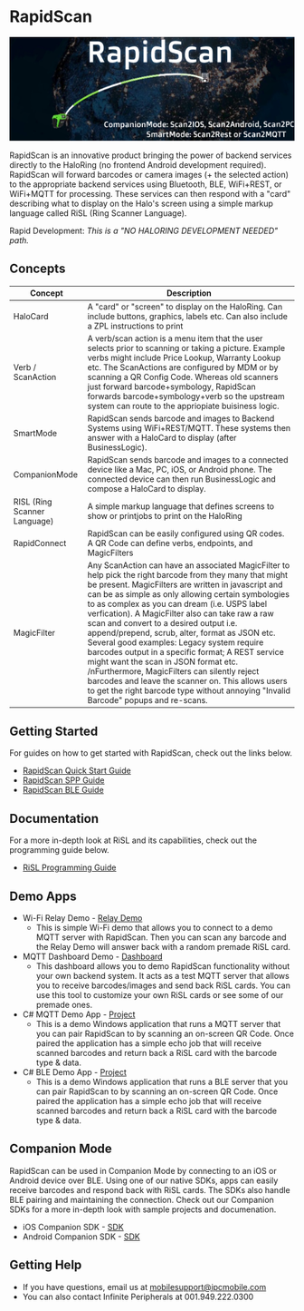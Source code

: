 # RapidScan
![alt text](https://github.com/InfinitePeripherals/RapidScan/blob/main/docs/img/RapidScanGlobe.png?raw=true)

RapidScan is an innovative product bringing the power of backend services directly to the HaloRing (no frontend Android development required). RapidScan will forward barcodes or camera images (+ the selected action) to the appropriate backend services using Bluetooth, BLE, WiFi+REST, or WiFi+MQTT for processing. These services can then respond with a "card" describing what to display on the Halo's screen using a simple markup language called RiSL (Ring Scanner Language).

Rapid Development: *This is a "NO HALORING DEVELOPMENT NEEDED" path.*

## Concepts
| Concept    | Description                                                                                                |
| ---------- | ---------------------------------------------------------------------------------------------------------- |
| HaloCard   | A "card" or "screen" to display on the HaloRing.  Can include buttons, graphics, labels etc.  Can also include a ZPL instructions to print |
| Verb / ScanAction | A verb/scan action is a menu item that the user selects prior to scanning or taking a picture.  Example verbs might include Price Lookup, Warranty Lookup etc. The ScanActions are configured by MDM or by scanning a QR Config Code.  Whereas old scanners just forward barcode+symbology, RapidScan forwards barcode+symbology+verb so the upstream system can route to the appriopiate buisiness logic.|
| SmartMode  | RapidScan sends barcode and images to Backend Systems using WiFi+REST/MQTT. These systems then answer with a HaloCard to display (after BusinessLogic). |
| CompanionMode | RapidScan sends barcode and images to a connected device like a Mac, PC, iOS, or Android phone.  The connected device can then run BusinessLogic and compose a HaloCard to display. |
| RISL (Ring Scanner Language) | A simple markup language that defines screens to show or printjobs to print on the HaloRing |
| RapidConnect | RapidScan can be easily configured using QR codes.  A QR Code can define verbs, endpoints, and MagicFilters |
| MagicFilter | Any ScanAction can have an associated MagicFilter to help pick the right barcode from they many that might be present.  MagicFilters are written in javascript and can be as simple as only allowing certain symbologies to as complex as you can dream (i.e. USPS label verfication).  A MagicFilter also can take raw a raw scan and convert to a desired output i.e. append/prepend, scrub, alter, format as JSON etc.  Several good examples: Legacy system require barcodes output in a specific format;  A REST service might want the scan in JSON format etc.  /nFurthermore, MagicFilters can silently reject barcodes and leave the scanner on.  This allows users to get the right barcode type without annoying "Invalid Barcode" popups and re-scans. |

## Getting Started

For guides on how to get started with RapidScan, check out the links below.

- [RapidScan Quick Start Guide](https://github.com/InfinitePeripherals/RapidScan/blob/main/docs/IPC-RapidScan-QuickStart-1.4.pdf)
- [RapidScan SPP Guide](https://github.com/InfinitePeripherals/RapidScan/blob/main/docs/IPC-RapidScan-SPP-1.4.pdf)
- [RapidScan BLE Guide](https://github.com/InfinitePeripherals/RapidScan/blob/main/docs/IPC-RapidScan-BLE-1.4.pdf)

## Documentation

For a more in-depth look at RiSL and its capabilities, check out the programming guide below.

- [RiSL Programming Guide](https://github.com/InfinitePeripherals/RapidScan/blob/main/docs/IPC-RapidScan-RiSL-1.4.pdf)

## Demo Apps

- Wi-Fi Relay Demo - [Relay Demo](https://utils.ipcmobile.com/rapidscan-relay-demo)
  - This is simple Wi-Fi demo that allows you to connect to a demo MQTT server with RapidScan. Then you can scan any barcode and the Relay Demo will answer back with a random premade RiSL card.
- MQTT Dashboard Demo - [Dashboard](https://utils.ipcmobile.com/rapidscan-mqtt-dashboard-demo)
  - This dashboard allows you to demo RapidScan functionality without your own backend system. It acts as a test MQTT server that allows you to receive barcodes/images and send back RiSL cards. You can use this tool to customize your own RiSL cards or see some of our premade ones.
- C# MQTT Demo App - [Project](https://github.com/InfinitePeripherals/RapidScan/tree/main/demos/C%23%2BEmbeddedMQTT%2BEcho)
  - This is a demo Windows application that runs a MQTT server that you can pair RapidScan to by scanning an on-screen QR Code. Once paired the application has a simple echo job that will receive scanned barcodes and return back a RiSL card with the barcode type & data. 
- C# BLE Demo App - [Project](https://github.com/InfinitePeripherals/RapidScan/tree/main/demos/C%23%2BBLE%2BEcho)
  - This is a demo Windows application that runs a BLE server that you can pair RapidScan to by scanning an on-screen QR Code. Once paired the application has a simple echo job that will receive scanned barcodes and return back a RiSL card with the barcode type & data. 

## Companion Mode

RapidScan can be used in Companion Mode by connecting to an iOS or Android device over BLE. Using one of our native SDKs, apps can easily receive barcodes and respond back with RiSL cards. The SDKs also handle BLE pairing and maintaining the connection. Check out our Companion SDKs for a more in-depth look with sample projects and documenation.

- iOS Companion SDK - [SDK](https://github.com/InfinitePeripherals/RapidScan/tree/main/RapidScan-Companion-iOS)
- Android Companion SDK - [SDK](https://github.com/InfinitePeripherals/RapidScan/tree/main/RapidScan-Companion-Android)

## Getting Help

- If you have questions, email us at [mobilesupport@ipcmobile.com](mailto:mobilesupport@ipcmobile.com)
- You can also contact Infinite Peripherals at 001.949.222.0300